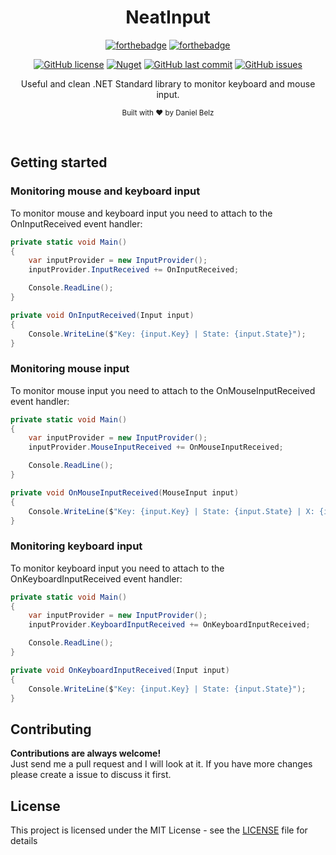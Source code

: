 <h1 align="center">NeatInput</h1>
<div align="center">

[![forthebadge](https://forthebadge.com/images/badges/made-with-c-sharp.svg)](https://forthebadge.com)
[![forthebadge](https://forthebadge.com/images/badges/built-with-grammas-recipe.svg)](https://forthebadge.com)

[![GitHub license](https://img.shields.io/github/license/LegendaryB/NeatInput.svg?longCache=true&style=flat-square)](https://github.com/LegendaryB/NeatInput/blob/master/LICENSE.md)
[![Nuget](https://img.shields.io/nuget/v/NeatInput.svg?style=flat-square)](https://www.nuget.org/packages/NeatInput/)
[![GitHub last commit](https://img.shields.io/github/last-commit/LegendaryB/NeatInput.svg?longCache=true&style=flat-square)](https://github.com/LegendaryB/NeatInput)
[![GitHub issues](https://img.shields.io/github/issues/LegendaryB/NeatInput.svg?longCache=true&style=flat-square)](https://github.com/LegendaryB/NeatInput/issues)

Useful and clean .NET Standard library to monitor keyboard and mouse input.

<sub>Built with ❤︎ by Daniel Belz</sub>
</div><br>

## Getting started

### Monitoring mouse and keyboard input
To monitor mouse and keyboard input you need to attach to the OnInputReceived event handler:

```csharp
private static void Main()
{
    var inputProvider = new InputProvider();
    inputProvider.InputReceived += OnInputReceived;

    Console.ReadLine();
}

private void OnInputReceived(Input input)
{
    Console.WriteLine($"Key: {input.Key} | State: {input.State}");
}
```

### Monitoring mouse input
To monitor mouse input you need to attach to the OnMouseInputReceived event handler:

```csharp
private static void Main()
{
    var inputProvider = new InputProvider();
    inputProvider.MouseInputReceived += OnMouseInputReceived;

    Console.ReadLine();
}

private void OnMouseInputReceived(MouseInput input)
{
    Console.WriteLine($"Key: {input.Key} | State: {input.State} | X: {input.X} | Y: {input.Y}");
}
```

### Monitoring keyboard input
To monitor keyboard input you need to attach to the OnKeyboardInputReceived event handler:

```csharp
private static void Main()
{
    var inputProvider = new InputProvider();
    inputProvider.KeyboardInputReceived += OnKeyboardInputReceived;

    Console.ReadLine();
}

private void OnKeyboardInputReceived(Input input)
{
    Console.WriteLine($"Key: {input.Key} | State: {input.State}");
}
```

## Contributing

__Contributions are always welcome!__  
Just send me a pull request and I will look at it. If you have more changes please create a issue to discuss it first.

## License

This project is licensed under the MIT License - see the [LICENSE](LICENSE) file for details
